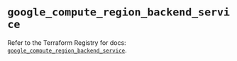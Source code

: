 # `google_compute_region_backend_service`

Refer to the Terraform Registry for docs: [`google_compute_region_backend_service`](https://registry.terraform.io/providers/hashicorp/google/6.13.0/docs/resources/compute_region_backend_service).

